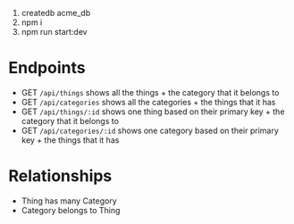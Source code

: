 1. createdb acme_db
2. npm i
3. npm run start:dev

# Endpoints
- GET `/api/things` shows all the things + the category that it belongs to
- GET `/api/categories` shows all the categories + the things that it has
- GET `/api/things/:id` shows one thing based on their primary key + the category that it belongs to
- GET `/api/categories/:id` shows one category based on their primary key + the things that it has

# Relationships
- Thing has many Category
- Category belongs to Thing

